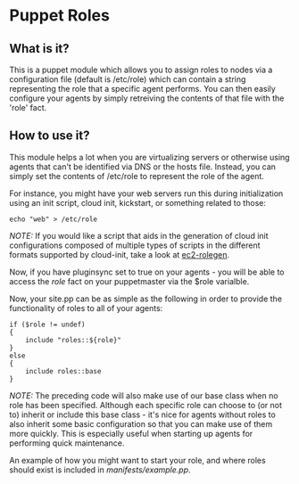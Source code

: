 Puppet Roles
============

What is it?
-----------

This is a puppet module which allows you to assign roles to nodes via a
configuration file (default is /etc/role) which can contain a string
representing the role that a specific agent performs. You can then
easily configure your agents by simply retreiving the contents of
that file with the 'role' fact.

How to use it?
--------------

This module helps a lot when you are virtualizing servers or otherwise
using agents that can't be identified via DNS or the hosts file. Instead,
you can simply set the contents of /etc/role to represent the role of the
agent.

For instance, you might have your web servers run this during initialization
using an init script, cloud init, kickstart, or something related to those:

    echo "web" > /etc/role

*NOTE:* If you would like a script that aids in the generation of cloud init
configurations composed of multiple types of scripts in the different
formats supported by cloud-init, take a look at [ec2-rolegen][1].

Now, if you have pluginsync set to true on your agents - you will be able to
access the *role* fact on your puppetmaster via the $role varialble.

Now, your site.pp can be as simple as the following in order to provide
the functionality of roles to all of your agents:

    if ($role != undef)
    {
        include "roles::${role}"
    }
    else
    {
        include roles::base
    }

*NOTE:* The preceding code will also make use of our base class when no
role has been specified. Although each specific role can choose to (or
not to) inherit or include this base class - it's nice for agents
without roles to also inherit some basic configuration so that you can
make use of them more quickly. This is especially useful when starting
up agents for performing quick maintenance.

An example of how you might want to start your role, and where roles
should exist is included in *manifests/example.pp*.

[1]: http://github.com/monokrome/ec2-rolegen	"EC2 Rolegen"


